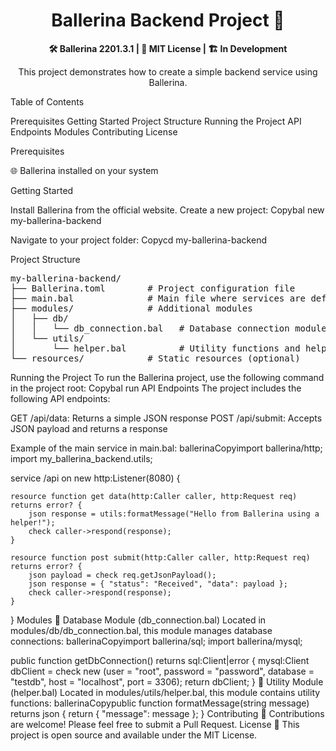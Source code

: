 <h1 align="center">Ballerina Backend Project 🚀</h1>
<p align="center">
  <strong>🛠️ Ballerina 2201.3.1 | 📜 MIT License | 🏗️ In Development</strong>
</p>
<p align="center">
  This project demonstrates how to create a simple backend service using Ballerina.
</p>
Table of Contents

Prerequisites
Getting Started
Project Structure
Running the Project
API Endpoints
Modules
Contributing
License

Prerequisites

🌐 Ballerina installed on your system

Getting Started

Install Ballerina from the official website.
Create a new project:
Copybal new my-ballerina-backend

Navigate to your project folder:
Copycd my-ballerina-backend


<p align="left">
Project Structure
<pre>
my-ballerina-backend/
├── Ballerina.toml        # Project configuration file
├── main.bal              # Main file where services are defined
├── modules/              # Additional modules
│   ├── db/
│   │   └── db_connection.bal   # Database connection module
│   └── utils/
│       └── helper.bal          # Utility functions and helpers
└── resources/            # Static resources (optional)
</pre>
</p>


Running the Project
To run the Ballerina project, use the following command in the project root:
Copybal run
API Endpoints
The project includes the following API endpoints:

GET /api/data: Returns a simple JSON response
POST /api/submit: Accepts JSON payload and returns a response

Example of the main service in main.bal:
ballerinaCopyimport ballerina/http;
import my_ballerina_backend.utils;

service /api on new http:Listener(8080) {

    resource function get data(http:Caller caller, http:Request req) returns error? {
        json response = utils:formatMessage("Hello from Ballerina using a helper!");
        check caller->respond(response);
    }

    resource function post submit(http:Caller caller, http:Request req) returns error? {
        json payload = check req.getJsonPayload();
        json response = { "status": "Received", "data": payload };
        check caller->respond(response);
    }
}
Modules
💾 Database Module (db_connection.bal)
Located in modules/db/db_connection.bal, this module manages database connections:
ballerinaCopyimport ballerina/sql;
import ballerina/mysql;

public function getDbConnection() returns sql:Client|error {
    mysql:Client dbClient = check new (user = "root", password = "password", database = "testdb", host = "localhost", port = 3306);
    return dbClient;
}
🔧 Utility Module (helper.bal)
Located in modules/utils/helper.bal, this module contains utility functions:
ballerinaCopypublic function formatMessage(string message) returns json {
    return { "message": message };
}
Contributing
🤝 Contributions are welcome! Please feel free to submit a Pull Request.
License
📄 This project is open source and available under the MIT License.
